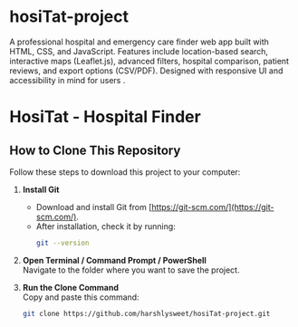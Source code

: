 # hosiTat-project
A professional hospital and emergency care finder web app built with HTML, CSS, and JavaScript. Features include location-based search, interactive maps (Leaflet.js), advanced filters, hospital comparison, patient reviews, and export options (CSV/PDF). Designed with responsive UI and accessibility in mind for users .
# HosiTat - Hospital Finder

## How to Clone This Repository

Follow these steps to download this project to your computer:

1. **Install Git**  
   - Download and install Git from [https://git-scm.com/](https://git-scm.com/).  
   - After installation, check it by running:
     ```bash
     git --version
     ```

2. **Open Terminal / Command Prompt / PowerShell**  
   Navigate to the folder where you want to save the project.

3. **Run the Clone Command**  
   Copy and paste this command:
   ```bash
   git clone https://github.com/harshlysweet/hosiTat-project.git
